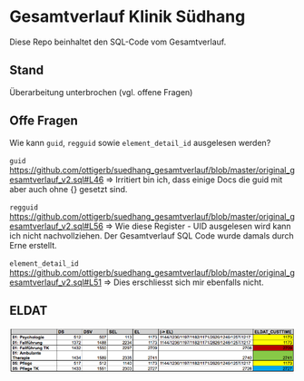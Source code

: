 # Gesamtverlauf Klinik Südhang
Diese Repo beinhaltet den SQL-Code vom Gesamtverlauf.

## Stand
Überarbeitung unterbrochen (vgl. offene Fragen)


## Offe Fragen

Wie kann `guid`, `regguid` sowie `element_detail_id` ausgelesen werden?


`guid`
https://github.com/ottigerb/suedhang_gesamtverlauf/blob/master/original_gesamtverlauf_v2.sql#L46
=>  Irritiert bin ich, dass einige Docs die guid mit aber auch ohne {} gesetzt sind.

`regguid`
https://github.com/ottigerb/suedhang_gesamtverlauf/blob/master/original_gesamtverlauf_v2.sql#L56
=> Wie diese Register - UID ausgelesen wird kann ich nicht nachvollziehen. Der Gesamtverlauf SQL Code wurde damals durch Erne erstellt. 


`element_detail_id`
https://github.com/ottigerb/suedhang_gesamtverlauf/blob/master/original_gesamtverlauf_v2.sql#L51
=> Dies erschliesst sich mir ebenfalls nicht.


## ELDAT
![ELDAT](doc/ELDAT.png?raw=true "ELDAT")

